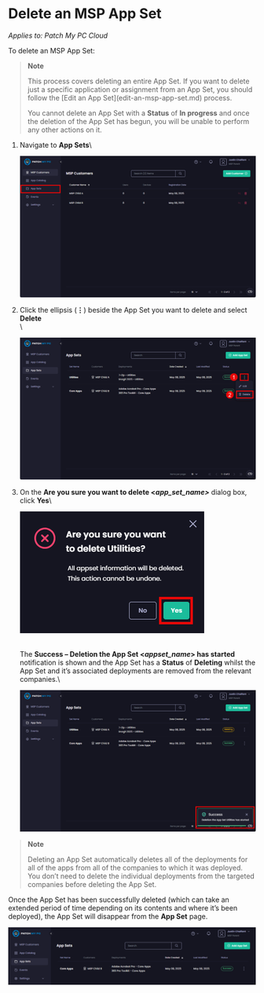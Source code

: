 # Delete an MSP App Set

_Applies to: Patch My PC Cloud_

To delete an MSP App Set:

<blockquote class="wp-block-quote">
<p><strong>Note</strong></p>
<p>This process covers deleting an entire App Set. If you want to delete just a specific application or assignment from an App Set, you should follow the [Edit an App Set](edit-an-msp-app-set.md) process.</p>
<p>You cannot delete an App Set with a <strong>Status</strong> of <strong>In progress</strong> and once the deletion of the App Set has begun, you will be unable to perform any other actions on it.</p>
</blockquote>

1.  Navigate to <strong>App Sets</strong>\


    ![Navigating to “App Sets”](/_images/image-(2559).png "Navigating to “App Sets”")
2.  Click the ellipsis (<strong>⋮</strong>) beside the App Set you want to delete and select <strong>Delete</strong>\
    \


    ![Clicking the ellipsis beside the App Set you want to delete and selecting “Delete”](/_images/image-(2560).png "Clicking the ellipsis beside the App Set you want to delete and selecting “Delete”")
3.  On the <strong>Are you sure you want to delete <</strong>_<strong>app\_set\_name></strong>_ dialog box, click <strong>Yes</strong>\


    ![Clicking “Yes” on the “Are you sure you want to delete” dialog box](/_images/image-(2561).png "Clicking “Yes” on the “Are you sure you want to delete” dialog box")

    \
    The <strong>Success – Deletion the App Set <</strong>_<strong>appset\_name</strong>_<strong>> has started</strong> notification is shown and the App Set has a <strong>Status</strong> of <strong>Deleting</strong> whilst the App Set and it’s associated deployments are removed from the relevant companies.\


    ![Notification the App Set is being deleted](/_images/image-(2562).png "Notification the App Set is being deleted")

<blockquote class="wp-block-quote">
<p><strong>Note</strong></p>
<p>Deleting an App Set automatically deletes all of the deployments for all of the apps from all of the companies to which it was deployed. You don’t need to delete the individual deployments from the targeted companies before deleting the App Set.</p>
</blockquote>

Once the App Set has been successfully deleted (which can take an extended period of time depending on its contents and where it’s been deployed), the App Set will disappear from the <strong>App Set</strong> page.

![“App Set” page showing the App Set has been deleted](/_images/image-(2563).png "“App Set” page showing the App Set has been deleted")